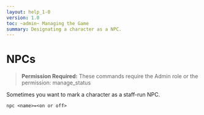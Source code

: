 ```yaml
---
layout: help_1-0
version: 1.0
toc: ~admin~ Managing the Game
summary: Designating a character as a NPC.
---
```

# NPCs

> **Permission Required:** These commands require the Admin role or the permission: manage\_status

Sometimes you want to mark a character as a staff-run NPC.

`npc <name>=<on or off>`
